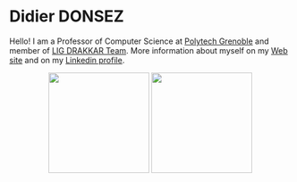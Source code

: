 Didier DONSEZ
=============

Hello! I am a Professor of Computer Science at [Polytech Grenoble](https://polytech.grenoble-inp.fr/) and member of [LIG DRAKKAR Team](https://drakkar.imag.fr/?lang=en). More information about myself on my [Web site](https://lig-membres.imag.fr/donsez/) and on my [Linkedin profile](https://www.linkedin.com/in/didierdonsez/).

<div align="center">
  <img height="180em" src="https://github-readme-stats.vercel.app/api?username=donsez&show_icons=true&theme=dracula&include_all_commits=true"/>
  <img height="180em" src="https://github-readme-stats.vercel.app/api/top-langs/?username=donsez&layout=donut&theme=dracula&langs_count=6&hide=jupyter+notebook,html,typescript,javascript,css,roff"/>
</div>
